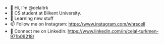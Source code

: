 - 👋 Hi, I’m @celaltrk
- 👀 CS student at Bilkent University.
- 🌱 Learning new stuff
- 📫 Follow me on Instagram: https://www.instagram.com/whrscell
- 🔗 Connect me on LinkedIn: https://www.linkedin.com/in/celal-turkmen-971b09218/
